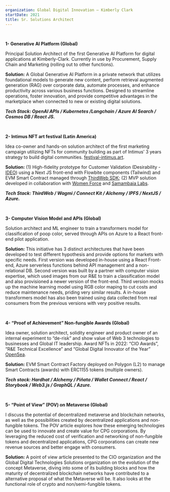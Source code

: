 ```yaml
---
organization: Global Digital Innovation – Kimberly Clark
startDate: 2021
title: Sr. Solutions Architect
---
```


<br />

**1- Generative AI Platform (Global)**

Principal Solution Architect of the first Generative AI Platform for digital applications at Kimberly-Clark. Currently in use by Procurement, Supply Chain and Marketing (rolling out to other functions).

**Solution:** A Global Generative AI Platform in a private network that utilizes foundational models to generate new content, perform retrieval augmented generation (RAG) over corporate data, automate processes, and enhance productivity across various business functions. Designed to streamline operations, foster innovation, and provide competitive advantages in the marketplace when connected to new or existing digital solutions.

**_Tech Stack: OpenAI APIs / Kubernetes /Langchain / Azure AI Search / Cosmos DB / React JS._**

<br />

**2- Intimus NFT art festival (Latin America)**

Idea co-owner and hands-on solution architect of the first marketing campaign utilizing NFTs for community building as part of Intimus’ 3 years strategy to build digital communities. [festival-intimus.art]([https://festival-intimus.art](https://web.archive.org/web/20240508231709/https://festival-intimus.art/galeria-de-arte/)).

**Solution:** (1) High-fidelity prototype for Customer Validation (Desirability - [IDEO](https://designthinking.ideo.com/)) using a Next JS front-end with Flowbite components (Tailwind) and EVM Smart Contract managed through [ThirdWeb SDK](https://thirdweb.com/); (2) MVP solution developed in collaboration with [Women Force](https://www.womenforce.art/) and [Samambaia Labs](https://www.samambaia.co/).

**_Tech Stack: ThirdWeb / Wagmi / Connect Kit / Alchemy / IPFS / NextJS / Azure._**

<br />

**3- Computer Vision Model and APIs (Global)**

Solution architect and ML engineer to train a transformers model for classification of poop color, served through APIs on Azure to a React front-end pilot application.

**Solution:** This initiative has 3 distinct architectures that have been developed to test different hypothesis and provide options for markets with specific needs. First version was developed in-house using a React Front-end, Azure serverless functions behind API management and a non-relational DB. Second version was built by a partner with computer vision expertise, which used images from our R&E to train a classification model and also provisioned a newer version of the front-end. Third version mocks up the machine learning model using RGB color maping to cut costs and reduce maintenance needs, priding very similar results. A in-house transformers model has also been trained using data collected from real consumers from the previous versions with very positive results.

<br />

**4- “Proof of Achievement” Non-fungible Awards (Global)**

Idea owner, solution architect, solidity engineer and product owner of an internal experiment to “de-risk” and show value of Web 3 technologies to businesses and Global IT leadership. Award NFTs in 2022: “CIO Awards”, “R&E Technical Excellence” and “Global Digital Innovator of the Year” [OpenSea](https://opensea.io/KCexpLabs/created).

**Solution:** EVM Smart Contract Factory deployed on Polygon (L2) to manage Smart Contracts (awards) with ERC1155 tokens (multiple owners).

**_Tech stack: Hardhat / Alchemy / Piñata / Wallet Connect / React / Storybook / Web3.js / GraphQL / Azure._**

<br />

**5- “Point of View” (POV) on Metaverse (Global)**

I discuss the potential of decentralized metaverse and blockchain networks, as well as the possibilities created by decentralized applications and non-fungible tokens. The POV article explores how these emerging technologies can be used to innovate and create value for CPG corporations. By leveraging the reduced cost of verification and networking of non-fungible tokens and decentralized applications, CPG corporations can create new revenue sources and better engage with consumers.

**Solution:** A point of view article presented to the CIO organization and the Global Digital Technologies Solutions organization on the evolution of the concept Metaverse, diving into some of its building blocks and how the maturity of decentralized blockchain networks have contributed to a alternative proposal of what the Metaverse will be. It also looks at the functional role of crypto and non/semi-fungible tokens.

<br />

